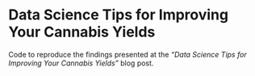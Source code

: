 
# Data Science Tips for Improving Your Cannabis Yields

<!-- TODO: Add post link. -->

Code to reproduce the findings presented at the *“Data Science Tips for
Improving Your Cannabis Yields”* blog post.
